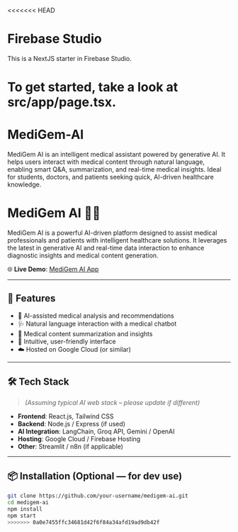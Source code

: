 <<<<<<< HEAD
# Firebase Studio

This is a NextJS starter in Firebase Studio.

To get started, take a look at src/app/page.tsx.
=======
# MediGem-AI
MediGem AI is an intelligent medical assistant powered by generative AI. It helps users interact with medical content through natural language, enabling smart Q&amp;A, summarization, and real-time medical insights. Ideal for students, doctors, and patients seeking quick, AI-driven healthcare knowledge.
# MediGem AI 💎🧠

MediGem AI is a powerful AI-driven platform designed to assist medical professionals and patients with intelligent healthcare solutions. It leverages the latest in generative AI and real-time data interaction to enhance diagnostic insights and medical content generation.

🌐 **Live Demo**: [MediGem AI App](https://studio--medigem-ai-gkodu.us-central1.hosted.app)

---

## 🚀 Features

- 🧬 AI-assisted medical analysis and recommendations
- 🩺 Natural language interaction with a medical chatbot
- 📄 Medical content summarization and insights
- 🔎 Intuitive, user-friendly interface
- ☁️ Hosted on Google Cloud (or similar)

---

## 🛠️ Tech Stack

> *(Assuming typical AI web stack – please update if different)*

- **Frontend**: React.js, Tailwind CSS
- **Backend**: Node.js / Express (if used)
- **AI Integration**: LangChain, Groq API, Gemini / OpenAI
- **Hosting**: Google Cloud / Firebase Hosting
- **Other**: Streamlit / n8n (if applicable)

---

## 📦 Installation (Optional — for dev use)

```bash
git clone https://github.com/your-username/medigem-ai.git
cd medigem-ai
npm install
npm start
>>>>>>> 0a0e7455ffc34681d42f6f84a34afd19ad9db42f
